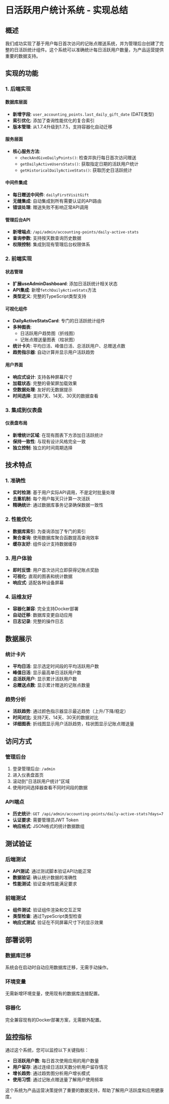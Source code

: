 # 日活跃用户统计系统 - 实现总结

## 概述

我们成功实现了基于用户每日首次访问的记账点赠送系统，并为管理后台创建了完整的日活跃统计组件。这个系统可以准确统计每日活跃用户数量，为产品运营提供重要的数据支持。

## 实现的功能

### 1. 后端实现

#### 数据库层面
- **新增字段**: `user_accounting_points.last_daily_gift_date` (DATE类型)
- **索引优化**: 添加了查询性能优化的复合索引
- **版本管理**: 从1.7.4升级到1.7.5，支持容器化自动迁移

#### 服务层面
- **核心服务方法**:
  - `checkAndGiveDailyPoints()`: 检查并执行每日首次访问赠送
  - `getDailyActiveUsersStats()`: 获取指定日期的活跃用户统计
  - `getHistoricalDailyActiveStats()`: 获取历史日活跃统计

#### 中间件集成
- **每日赠送中间件**: `dailyFirstVisitGift`
- **无缝集成**: 自动集成到所有需要认证的API路由
- **错误处理**: 赠送失败不影响正常API调用

#### 管理后台API
- **新增端点**: `/api/admin/accounting-points/daily-active-stats`
- **查询参数**: 支持按天数查询历史数据
- **权限控制**: 集成到现有管理后台权限体系

### 2. 前端实现

#### 状态管理
- **扩展useAdminDashboard**: 添加日活跃统计相关状态
- **API集成**: 新增`fetchDailyActiveStats`方法
- **类型定义**: 完整的TypeScript类型支持

#### 可视化组件
- **DailyActiveStatsCard**: 专门的日活跃统计组件
- **多种图表**: 
  - 日活跃用户趋势图（折线图）
  - 记账点赠送量图表（柱状图）
- **统计卡片**: 平均日活、峰值日活、总活跃用户、总赠送点数
- **趋势指示器**: 自动计算并显示用户活跃趋势

#### 用户界面
- **响应式设计**: 支持各种屏幕尺寸
- **加载状态**: 完整的骨架屏加载效果
- **空数据处理**: 友好的无数据提示
- **时间选择**: 支持7天、14天、30天的数据查看

### 3. 集成到仪表盘

#### 仪表盘布局
- **新增统计区域**: 在现有图表下方添加日活跃统计
- **保持一致性**: 与现有设计风格完全一致
- **独立控制**: 独立的时间周期选择

## 技术特点

### 1. 准确性
- **实时检测**: 基于用户实际API调用，不是定时批量处理
- **去重机制**: 每个用户每天只计算一次活跃
- **精确统计**: 通过数据库事务记录确保数据一致性

### 2. 性能优化
- **数据库索引**: 为查询添加了专门的索引
- **聚合查询**: 使用数据库聚合函数提高查询效率
- **缓存友好**: 组件设计支持数据缓存

### 3. 用户体验
- **即时反馈**: 用户首次访问立即获得记账点奖励
- **可视化**: 直观的图表和统计数据
- **响应式**: 适配各种设备屏幕

### 4. 运维友好
- **容器化兼容**: 完全支持Docker部署
- **自动迁移**: 数据库变更自动应用
- **日志记录**: 完整的操作日志

## 数据展示

### 统计卡片
- **平均日活**: 显示选定时间段的平均活跃用户数
- **峰值日活**: 显示最高单日活跃用户数
- **总活跃用户**: 显示累计活跃用户数
- **总赠送点数**: 显示累计赠送的记账点数量

### 趋势分析
- **活跃趋势**: 通过颜色指示器显示最近趋势（上升/下降/稳定）
- **时间对比**: 支持7天、14天、30天的数据对比
- **详细图表**: 折线图显示用户活跃趋势，柱状图显示记账点赠送量

## 访问方式

### 管理后台
1. 登录管理后台: `/admin`
2. 进入仪表盘首页
3. 滚动到"日活跃用户统计"区域
4. 使用时间选择器查看不同时间段的数据

### API端点
- **历史统计**: `GET /api/admin/accounting-points/daily-active-stats?days=7`
- **认证要求**: 需要管理员JWT Token
- **响应格式**: JSON格式的统计数据数组

## 测试验证

### 后端测试
- **API测试**: 通过测试脚本验证API功能正常
- **数据验证**: 确认统计数据的准确性
- **性能测试**: 验证查询性能满足要求

### 前端测试
- **组件测试**: 验证组件渲染和交互正常
- **类型检查**: 通过TypeScript类型检查
- **响应式测试**: 验证在不同屏幕尺寸下的显示效果

## 部署说明

### 数据库迁移
系统会在启动时自动应用数据库迁移，无需手动操作。

### 环境变量
无需新增环境变量，使用现有的数据库连接配置。

### 容器化
完全兼容现有的Docker部署方案，无需额外配置。

## 监控指标

通过这个系统，您可以监控以下关键指标：
- **日活跃用户数**: 每日首次使用应用的用户数量
- **用户留存**: 通过连续日活跃天数分析用户留存情况
- **增长趋势**: 通过趋势图分析用户增长模式
- **使用习惯**: 通过记账点赠送量了解用户使用频率

这个系统为产品运营决策提供了重要的数据支持，帮助了解用户活跃度和应用健康度。
